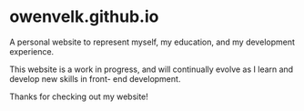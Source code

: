 # owenvelk.github.io
 A personal website to represent myself, my education, and my development experience.

 This website is a work in progress, and will continually evolve as I learn and develop new skills in front- end development.

 Thanks for checking out my website!
